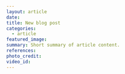 ```yaml
---
layout: article
date:
title: New blog post
categories:
  - article
featured_image:
summary: Short summary of article content.
references:
photo_credit:
video_id:
---
```

